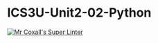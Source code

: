 # ICS3U-Unit2-02-Python

[![Mr Coxall's Super Linter](https://github.com/lucas-debruyn/ICS3U-Unit1-02-Python/workflows/Mr%20Coxall's%20Super%20Linter/badge.svg)](https://github.com/lucas-debruyn/ICS3U-Unit1-02-Python/actions/)
